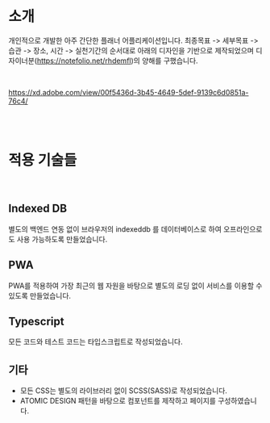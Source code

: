 # 소개

개인적으로 개발한 아주 간단한 플래너 어플리케이션입니다. 최종목표 -> 세부목표 -> 습관 -> 장소, 시간 -> 실천기간의 순서대로 
아래의 디자인을 기반으로 제작되었으며 디자이너분(https://notefolio.net/rhdemfl)의 양해를 구했습니다.

<br>

https://xd.adobe.com/view/00f5436d-3b45-4649-5def-9139c6d0851a-76c4/

<br><br>

# 적용 기술들

<br>

## Indexed DB

별도의 백엔드 연동 없이 브라우저의 indexeddb 를 데이터베이스로 하여 오프라인으로도 사용 가능하도록 만들었습니다.

## PWA

PWA를 적용하여 가장 최근의 웹 자원을 바탕으로 별도의 로딩 없이 서비스를 이용할 수 있도록 만들었습니다.

## Typescript

모든 코드와 테스트 코드는 타입스크립트로 작성되었습니다.

## 기타

- 모든 CSS는 별도의 라이브러리 없이 SCSS(SASS)로 작성되었습니다.
- ATOMIC DESIGN 패턴을 바탕으로 컴포넌트를 제작하고 페이지를 구성하였습니다.